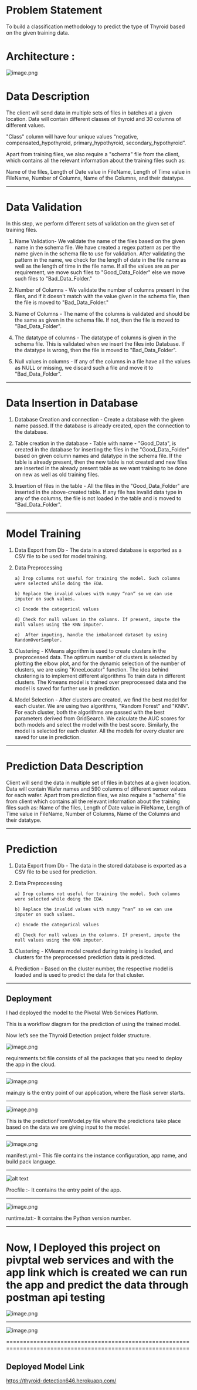 # Problem Statement

To build a classification methodology to predict the type of Thyroid based on the given training data. 


# Architecture :

![image.png](attachment:image.png)

# Data Description

The client will send data in multiple sets of files in batches at a given location. Data will contain different classes of thyroid and 30 columns of different values.

"Class" column will have four unique values “negative, compensated_hypothyroid,
primary_hypothyroid, secondary_hypothyroid”.

Apart from training files, we also require a "schema" file from the client, which contains all the relevant information about the training files such as:

Name of the files, Length of Date value in FileName, Length of Time value in FileName, Number of Columns, Name of the Columns, and their datatype.


-------

# Data Validation 
In this step, we perform different sets of validation on the given set of training files.  

1.	 Name Validation- We validate the name of the files based on the given name in the schema file. We have created a regex pattern as per the name given in the schema file to use for validation. After validating the pattern in the name, we check for the length of date in the file name as well as the length of time in the file name. If all the values are as per requirement, we move such files to "Good_Data_Folder" else we move such files to "Bad_Data_Folder."

2.	 Number of Columns - We validate the number of columns present in the files, and if it doesn't match with the value given in the schema file, then the file is moved to "Bad_Data_Folder."


3.	 Name of Columns - The name of the columns is validated and should be the same as given in the schema file. If not, then the file is moved to "Bad_Data_Folder".

4.	 The datatype of columns - The datatype of columns is given in the schema file. This is validated when we insert the files into Database. If the datatype is wrong, then the file is moved to "Bad_Data_Folder".


5.	Null values in columns - If any of the columns in a file have all the values as NULL or missing, we discard such a file and move it to "Bad_Data_Folder".


--------------

# Data Insertion in Database
 
1) Database Creation and connection - Create a database with the given name passed. If the database is already created, open the connection to the database. 

2) Table creation in the database - Table with name - "Good_Data", is created in the database for inserting the files in the "Good_Data_Folder" based on given column names and datatype in the schema file. If the table is already present, then the new table is not created and new files are inserted in the already present table as we want training to be done on new as well as old training files.     

3) Insertion of files in the table - All the files in the "Good_Data_Folder" are inserted in the above-created table. If any file has invalid data type in any of the columns, the file is not loaded in the table and is moved to "Bad_Data_Folder".


--------

# Model Training 

1) Data Export from Db - The data in a stored database is exported as a CSV file to be used for model training.

2) Data Preprocessing   
   
       a) Drop columns not useful for training the model. Such columns were selected while doing the EDA.
   
       b) Replace the invalid values with numpy “nan” so we can use imputer on such values.
   
       c) Encode the categorical values
   
       d) Check for null values in the columns. If present, impute the null values using the KNN imputer.
   
       e)  After imputing, handle the imbalanced dataset by using RandomOverSampler.

3) Clustering - KMeans algorithm is used to create clusters in the preprocessed data. The optimum number of clusters is selected by plotting the elbow plot, and for the dynamic selection of the number of clusters, we are using "KneeLocator" function. The idea behind clustering is to implement different algorithms
   To train data in different clusters. The Kmeans model is trained over preprocessed data and the model is saved for further use in prediction.

4) Model Selection - After clusters are created, we find the best model for each cluster. We are using two algorithms, "Random Forest" and "KNN". For each cluster, both the algorithms are passed with the best parameters derived from GridSearch. We calculate the AUC scores for both models and select the model with the best score. Similarly, the model is selected for each cluster. All the models for every cluster are saved for use in prediction. 


----------

# Prediction Data Description
 
Client will send the data in multiple set of files in batches at a given location. Data will contain Wafer names and 590 columns of different sensor values for each wafer. 
Apart from prediction files, we also require a "schema" file from client which contains all the relevant information about the training files such as:
Name of the files, Length of Date value in FileName, Length of Time value in FileName, Number of Columns, Name of the Columns and their datatype.


-------------

# Prediction 
 
1) Data Export from Db - The data in the stored database is exported as a CSV file to be used for prediction.

2) Data Preprocessing   
       
       a) Drop columns not useful for training the model. Such columns were selected while doing the EDA.
       
       b) Replace the invalid values with numpy “nan” so we can use imputer on such values.
       
       c) Encode the categorical values
       
       d) Check for null values in the columns. If present, impute the null values using the KNN imputer.

3) Clustering - KMeans model created during training is loaded, and clusters for the preprocessed prediction data is predicted.

4) Prediction - Based on the cluster number, the respective model is loaded and is used to predict the data for that cluster.


------------

## Deployment



I had deployed the model to the Pivotal Web Services Platform. 

This is a workflow diagram for the prediction of using the trained model.                  
                                                      

Now let’s see the Thyroid  Detection project folder structure.


![image.png](attachment:image.png)


requirements.txt file consists of all the packages that you need to deploy the app in the cloud.


----


![image.png](attachment:image.png)

main.py is the entry point of our application, where the flask server starts. 



----

![image.png](attachment:image.png)

This is the predictionFromModel.py file where the predictions take place based on the data we are giving input to the model.

---------

![image.png](attachment:image.png)



manifest.yml:- This file contains the instance configuration, app name, and build pack language.

------

![alt text](attachment:image.png)

Procfile :- It contains the entry point of the app.

-------

![image.png](attachment:image.png)

runtime.txt:- It contains the Python version number.

------

# Now, I Deployed this project on pivptal web services and with the app link which is created we can run the app and predict the data through postman api testing

![image.png](attachment:image.png)

---

![image.png](attachment:image.png)

============================================================================================================

## Deployed Model Link

https://thyroid-detection646.herokuapp.com/


```python

```
